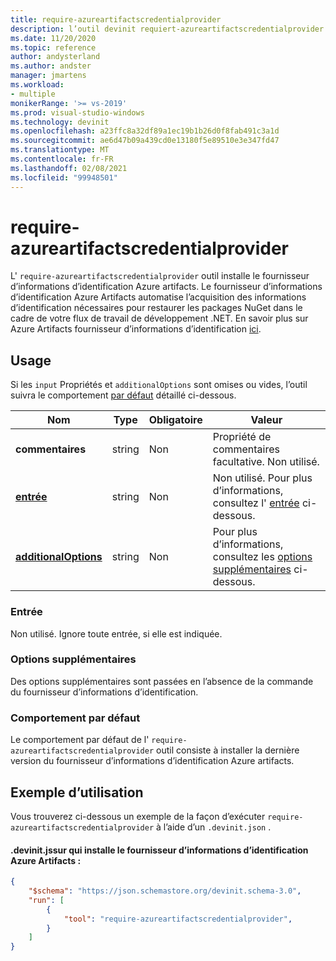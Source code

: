 ```yaml
---
title: require-azureartifactscredentialprovider
description: l’outil devinit requiert-azureartifactscredentialprovider.
ms.date: 11/20/2020
ms.topic: reference
author: andysterland
ms.author: andster
manager: jmartens
ms.workload:
- multiple
monikerRange: '>= vs-2019'
ms.prod: visual-studio-windows
ms.technology: devinit
ms.openlocfilehash: a23ffc8a32df89a1ec19b1b26d0f8fab491c3a1d
ms.sourcegitcommit: ae6d47b09a439cd0e13180f5e89510e3e347fd47
ms.translationtype: MT
ms.contentlocale: fr-FR
ms.lasthandoff: 02/08/2021
ms.locfileid: "99948501"
---
```

# <a name="require-azureartifactscredentialprovider"></a>require-azureartifactscredentialprovider

L' `require-azureartifactscredentialprovider` outil installe le fournisseur d’informations d’identification Azure artifacts. Le fournisseur d’informations d’identification Azure Artifacts automatise l’acquisition des informations d’identification nécessaires pour restaurer les packages NuGet dans le cadre de votre flux de travail de développement .NET. En savoir plus sur Azure Artifacts fournisseur d’informations d’identification [ici](https://github.com/microsoft/artifacts-credprovider/blob/master/README.md).

## <a name="usage"></a>Usage

Si les `input` Propriétés et `additionalOptions` sont omises ou vides, l’outil suivra le comportement [par défaut](#default-behavior) détaillé ci-dessous.

| Nom                                             | Type   | Obligatoire | Valeur                                                                                |
|--------------------------------------------------|--------|----------|--------------------------------------------------------------------------------------|
| **commentaires**                                     | string | Non       | Propriété de commentaires facultative. Non utilisé.                                                |
| [**entrée**](#input)                              | string | Non       | Non utilisé. Pour plus d’informations, consultez l' [entrée](#input) ci-dessous. |
| [**additionalOptions**](#additional-options)     | string | Non       | Pour plus d’informations, consultez les [options supplémentaires](#additional-options) ci-dessous.                     |

### <a name="input"></a>Entrée

Non utilisé. Ignore toute entrée, si elle est indiquée.

### <a name="additional-options"></a>Options supplémentaires

Des options supplémentaires sont passées en l’absence de la commande du fournisseur d’informations d’identification.

### <a name="default-behavior"></a>Comportement par défaut

Le comportement par défaut de l' `require-azureartifactscredentialprovider` outil consiste à installer la dernière version du fournisseur d’informations d’identification Azure artifacts.

## <a name="example-usage"></a>Exemple d’utilisation
Vous trouverez ci-dessous un exemple de la façon d’exécuter `require-azureartifactscredentialprovider` à l’aide d’un `.devinit.json` .

#### <a name="devinitjson-that-will-install-azure-artifacts-credential-provider"></a>.devinit.jssur qui installe le fournisseur d’informations d’identification Azure Artifacts :
```json
{
    "$schema": "https://json.schemastore.org/devinit.schema-3.0",
    "run": [
        {
            "tool": "require-azureartifactscredentialprovider",
        }
    ]
}
```
